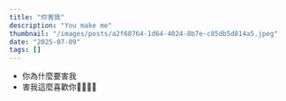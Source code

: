 ```yaml
---
title: "你害我"
description: "You make me"
thumbnail: "/images/posts/a2f68764-1d64-4024-8b7e-c85db5d814a5.jpeg"
date: "2025-07-09"
tags: []
---
```

- 你為什麼要害我
- 害我這麼喜歡你🤬🤬😭😭
